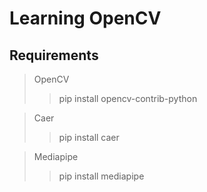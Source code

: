 # Learning OpenCV

## Requirements

> OpenCV
>> pip install opencv-contrib-python

> Caer
>> pip install caer

> Mediapipe
>> pip install mediapipe
